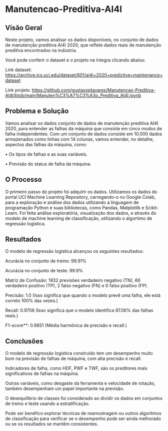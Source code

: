 # Manutencao-Preditiva-AI4I

## Visão Geral

Neste projeto, vamos analisar os dados disponíveis, no conjunto de dados de manutenção preditiva AI4I 2020, que reflete dados reais de manutenção preditiva encontrados na indústria. 

Você pode conferir o dataset e o projeto na íntegra clicando abaixo:

Link dataset: https://archive.ics.uci.edu/dataset/601/ai4i+2020+predictive+maintenance+dataset

Link projeto: https://github.com/gustavoptavares/Manutencao-Preditiva-AI4I/blob/main/Manuten%C3%A7%C3%A3o_Preditiva_AI4I.ipynb

## Problema e Solução

Vamos analisar os dados conjunto de dados de manutenção preditiva AI4I 2020, para entender as falhas da máquina que consiste em cinco modos de falha independentes. Com um conjunto de dados consiste em 10.000 dados armazenados como linhas com 14 colunas, vamos entender, no detalhe, aspectos das falhas da máquina, como:

• Os tipos de falhas e as suas variáveis.

• Previsão do status de falha da máquina.

## O Processo

O primeiro passo do projeto foi adquirir os dados. Utilizamos os dados do portal UCI Machine Learning Repository, carregando-o no Google Colab, para a exploração e análise dos dados utilizando a linguagem de programação Python e suas bibliotecas, como Pandas, Matplotlib e Scikit-Learn. Foi feita análise exploratória, visualização dos dados, e através do modelo de machine learning de classificação, utilizando o algortimo de regressão logística.

## Resultados

O modelo de regressão logística alcançou os seguintes resultados:

Acurácia no conjunto de treino: 99.91%

Acurácia no conjunto de teste: 99.9%

Matriz de Confusão: 1932 previsões verdadeiro negativo (TN), 66 verdadeiro positivo (TP), 2 falso negativo (FN) e 0 falso positivo (FP).

Precisão: 1.0 (Isso significa que quando o modelo prevê uma falha, ele está correto 100% das vezes.)

Recall: 0.9706 (Isso significa que o modelo identifica 97.06% das falhas reais.)

F1-score**: 0.9851 (Média harmônica de precisão e recall.)

## Conclusões

O modelo de regressão logística construído tem um desempenho muito bom na previsão de falhas de máquina, com alta precisão e recall.

Indicadores de falha, como HDF, PWF e TWF, são os preditores mais significativos de falhas na máquina.

Outras variáveis, como desgaste da ferramenta e velocidade de rotação, também desempenham um papel importante na previsão.

O desequilíbrio de classes foi considerado ao dividir os dados em conjuntos de treino e teste usando a estratificação.

Pode ser benéfico explorar técnicas de reamostragem ou outros algoritmos de classificação para verificar se o desempenho pode ser ainda melhorado ou se os resultados se mantêm consistentes.
